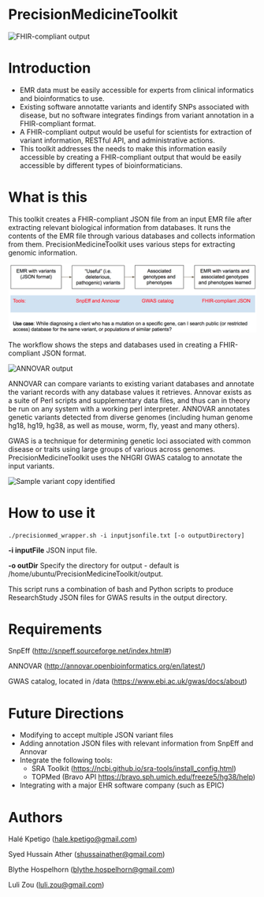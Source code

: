 # PrecisionMedicineToolkit

![FHIR-compliant output](https://i.imgur.com/tm9iZWM.png)

# Introduction

* EMR data must be easily accessible for experts from clinical informatics and bioinformatics to use.
* Existing software annotatte variants and identify SNPs associated with disease, but no software integrates findings from variant annotation in a FHIR-compliant format.
* A FHIR-compliant output would be useful for scientists for extraction of variant information, RESTful API, and administrative actions.
* This toolkit addresses the needs to make this information easily accessible by creating a FHIR-compliant output that would be easily accessible by different types of bioinformaticians.

# What is this
This toolkit creates a FHIR-compliant JSON file from an input EMR file after extracting relevant biological information from databases. It runs the contents of the EMR file through various databases and collects information from them. PrecisionMedicineToolkit uses various steps for extracting genomic information.

![Workflow](/images/pipeline.png)

The workflow shows the steps and databases used in creating a FHIR-compliant JSON format.

![ANNOVAR output](https://i.imgur.com/jliJAzN.png)

ANNOVAR can compare variants to existing variant databases and annotate the variant records with any database values it retrieves. Annovar exists as a suite of Perl scripts and supplementary data files, and thus can in theory be run on any system with a working perl interpreter. ANNOVAR annotates genetic variants detected from diverse genomes (including human genome hg18, hg19, hg38, as well as mouse, worm, fly, yeast and many others).

GWAS is a technique for determining genetic loci associated with common disease or traits using large groups of various across genomes. PrecisionMedicineToolkit uses the NHGRI GWAS catalog to annotate the input variants.

![Sample variant copy identified](https://i.imgur.com/U0FlhJe.png)


# How to use it
`./precisionmed_wrapper.sh -i inputjsonfile.txt [-o outputDirectory]`

  **-i inputFile** JSON input file.

  **-o outDir**    Specify the directory for output - default is /home/ubuntu/PrecisionMedicineToolkit/output.

  This script runs a combination of bash and Python scripts to produce
  ResearchStudy JSON files for GWAS results in the output directory.

# Requirements
SnpEff (http://snpeff.sourceforge.net/index.html#)

ANNOVAR (http://annovar.openbioinformatics.org/en/latest/)

GWAS catalog, located in /data (https://www.ebi.ac.uk/gwas/docs/about)

# Future Directions
* Modifying to accept multiple JSON variant files
* Adding annotation JSON files with relevant information from SnpEff and Annovar
* Integrate the following tools:
  - SRA Toolkit (https://ncbi.github.io/sra-tools/install_config.html)
  - TOPMed (Bravo API https://bravo.sph.umich.edu/freeze5/hg38/help)
* Integrating with a major EHR software company (such as EPIC)

# Authors
Halé Kpetigo (hale.kpetigo@gmail.com)

Syed Hussain Ather (shussainather@gmail.com)

Blythe Hospelhorn (blythe.hospelhorn@gmail.com)

Luli Zou (luli.zou@gmail.com)
